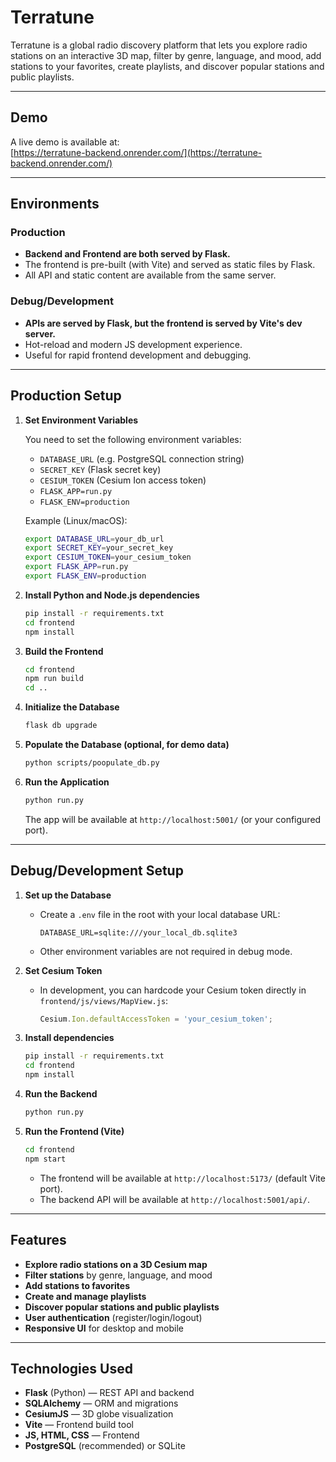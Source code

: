 # Terratune

Terratune is a global radio discovery platform that lets you explore radio stations on an interactive 3D map, filter by genre, language, and mood, add stations to your favorites, create playlists, and discover popular stations and public playlists.

---

##  Demo

A live demo is available at:  
[https://terratune-backend.onrender.com/](https://terratune-backend.onrender.com/)

---

## Environments

### Production

- **Backend and Frontend are both served by Flask.**
- The frontend is pre-built (with Vite) and served as static files by Flask.
- All API and static content are available from the same server.

### Debug/Development

- **APIs are served by Flask, but the frontend is served by Vite's dev server.**
- Hot-reload and modern JS development experience.
- Useful for rapid frontend development and debugging.

---

## Production Setup

1. **Set Environment Variables**

   You need to set the following environment variables:
   - `DATABASE_URL` (e.g. PostgreSQL connection string)
   - `SECRET_KEY` (Flask secret key)
   - `CESIUM_TOKEN` (Cesium Ion access token)
   - `FLASK_APP=run.py`
   - `FLASK_ENV=production`

   Example (Linux/macOS):
   ```sh
   export DATABASE_URL=your_db_url
   export SECRET_KEY=your_secret_key
   export CESIUM_TOKEN=your_cesium_token
   export FLASK_APP=run.py
   export FLASK_ENV=production
   ```

2. **Install Python and Node.js dependencies**
   ```sh
   pip install -r requirements.txt
   cd frontend
   npm install
   ```

3. **Build the Frontend**
   ```sh
   cd frontend
   npm run build
   cd ..
   ```

4. **Initialize the Database**
   ```sh
   flask db upgrade
   ```

5. **Populate the Database (optional, for demo data)**
   ```sh
   python scripts/poopulate_db.py
   ```

6. **Run the Application**
   ```sh
   python run.py
   ```
   The app will be available at `http://localhost:5001/` (or your configured port).

---

## Debug/Development Setup

1. **Set up the Database**
   - Create a `.env` file in the root with your local database URL:
     ```
     DATABASE_URL=sqlite:///your_local_db.sqlite3
     ```
   - Other environment variables are not required in debug mode.

2. **Set Cesium Token**
   - In development, you can hardcode your Cesium token directly in `frontend/js/views/MapView.js`:
     ```js
     Cesium.Ion.defaultAccessToken = 'your_cesium_token';
     ```

3. **Install dependencies**
   ```sh
   pip install -r requirements.txt
   cd frontend
   npm install
   ```

4. **Run the Backend**
   ```sh
   python run.py
   ```

5. **Run the Frontend (Vite)**
   ```sh
   cd frontend
   npm start
   ```
   - The frontend will be available at `http://localhost:5173/` (default Vite port).
   - The backend API will be available at `http://localhost:5001/api/`.

---

## Features

- **Explore radio stations on a 3D Cesium map**
- **Filter stations** by genre, language, and mood
- **Add stations to favorites**
- **Create and manage playlists**
- **Discover popular stations and public playlists**
- **User authentication** (register/login/logout)
- **Responsive UI** for desktop and mobile

---

## Technologies Used

- **Flask** (Python) — REST API and backend
- **SQLAlchemy** — ORM and migrations
- **CesiumJS** — 3D globe visualization
- **Vite** — Frontend build tool
- **JS, HTML, CSS** — Frontend
- **PostgreSQL** (recommended) or SQLite
